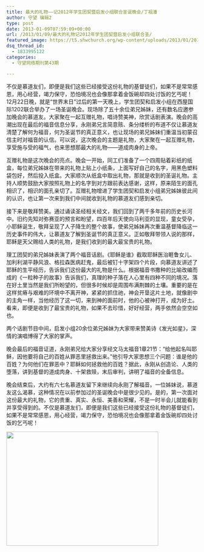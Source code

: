 ```yaml
---
title: 最大的礼物——记2012年学生团契暨启发小组联合圣诞晚会/丁祖潘
author: 守望 编辑2
type: post
date: 2013-01-09T07:59:09+00:00
url: /2013/01/09/最大的礼物记2012年学生团契暨启发小组联合圣/
featured_image: https://t5.shwchurch.org/wp-content/uploads/2013/01/20130109172551607-1000x288.jpg
dsq_thread_id:
  - 1833995122
categories:
  - 守望网络期刊第43期

---
```

不仅是慕道友们，即便是我们这些已经接受这份礼物的基督徒们，如果不是常常感恩，用心经营，竭力保守，恐怕境况也会像那拿着金饭碗却四处讨饭的乞丐呢！<!--more-->12月22日晚，就是“世界末日”过后的第一天晚上，学生团契和启发小组在西屋国际1202联合举办了一场圣诞晚会。现场除了五十余位弟兄姊妹，还有数名应邀参加晚会的慕道友。大家聚在一起互赠礼物，唱诗赞美神，欣赏话剧表演。晚会的高潮出现在最后的福音信息分享，永刚弟兄言简意赅、条分缕析的布道不仅让慕道友清楚了解何为福音，何为圣诞节的真正意义，也让现场的弟兄姊妹们重温当初蒙召信主时对福音的认信。可以说，这次晚会的主题是礼物，大家聚在一起互赠礼物，享受施与受的福气，也来思想那最大的礼物——道成肉身的上帝。

互赠礼物是这次晚会的亮点。晚会一开始，同工们准备了一个四周贴着彩纸的纸盒，每位弟兄姊妹在带来的礼物上贴上小纸条，上面写好自己的名字，用黑色塑料袋包好，然后投入纸盒。大家顺次从纸盒中取出礼物，那就是收到的圣诞礼物。主持人顺势鼓励大家按照礼物上的名字到对方跟前表达感谢，这样，原来陌生的面孔相识了，相识的面孔亲切了。互赠礼物增进了学生团契和启发小组弟兄姊妹彼此间的认识，也让第一次来到我们中间就收到礼物的慕道友们感到亲切。

接下来是敬拜赞美。通过诵读圣经相关经文，我们回到了两千多年前的历史长河中。旧约先知对弥赛亚的预言和盼望，四百年后天使向马利亚的显现，童女受孕，小耶稣诞生，敬拜呈现了人子降生的整个故事，使弟兄姊妹再次重温基督降临这一历史事件的伟大，让慕道友了解到圣诞节的真正意义。正如敬拜带领人说的那样，耶稣是天父赐给人类的礼物，是我们收到的最大最宝贵的礼物。

理工团契的弟兄姊妹表演了两个福音话剧。《耶稣是谁》截取耶稣医治睚鲁女儿、加利利湖平静风浪、格拉森医病赶鬼，最后被钉十字架四个片段，向慕道友讲述了耶稣的生平经历，告诉我们这份最大的礼物是什么。根据福音书撒种的比喻改编而成的《一粒种子的故事》告诉我们，真理的种子落在人心里有四种不同的境况。落在好土里当然是我们所盼望的，但很多时候却是周围布满荆棘的土壤。重要的是在这样贫瘠与艰难的环境中不离开神，紧紧的抓住祂，神会开垦这片土地，就像剧中的主角一样，当他经历了这一切，来到神的面前时，他的心被神打开，成为好土。看来，即便是收到了最宝贵的礼物，如果不去珍惜，好好经营，两手依然会空空如也。

两个话剧节目中间，启发小组20余位弟兄姊妹为大家带来赞美诗《发光如星》，深情的演唱博得了大家的掌声。

晚会最后的福音证道，永刚弟兄给大家分享经文马太福音1章21节：“给他起名叫耶稣，因他要将自己的百姓从罪恶里拯救出来。”他引导大家思想三个问题：谁是他的百姓？为何他们在罪恶中？耶稣如何拯救他的百姓？据此，永刚从创造论、人类的堕落，讲到基督的道成肉身、十架救赎，末后审判，讲明了福音的全备信息。

晚会结束后，大约有六七名慕道友留下来继续向永刚了解福音。一位姊妹说，慕道友这么渴慕，这种情况在以前参加过的圣诞晚会中是很少见的。是的，第一次面对这份最大的礼物，它的贵重、真实、永恒、美善和荣耀，不是一时半会儿就能看到并享受得到的。不仅是慕道友们，即便是我们这些已经接受这份礼物的基督徒们，如果不是常常感恩，用心经营，竭力保守，恐怕境况也会像那拿着金饭碗却四处讨饭的乞丐呢！

[<img class="alignnone size-thumbnail wp-image-6715" title="15最大的礼物——记2012年学生团契暨启发小组联合圣诞晚会" src="http://t5.shwchurch.org/wp-content/uploads/2013/01/20130109172551607-400x300.jpg" alt="" width="400" height="300" />][1]

 [1]: http://t5.shwchurch.org/wp-content/uploads/2013/01/20130109172551607.jpg